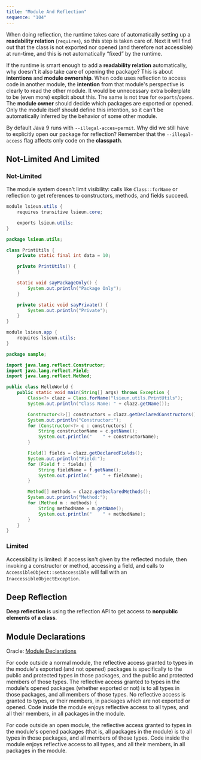 ```yaml
---
title: "Module And Reflection"
sequence: "104"
---
```


When doing reflection, the runtime takes care of automatically setting up a **readability relation** (`requires`),
so this step is taken care of.
Next it will find out that the class is not exported nor opened (and therefore not accessible) at run-time,
and this is not automatically “fixed” by the runtime.

If the runtime is smart enough to add a **readability relation** automatically,
why doesn't it also take care of opening the package?
This is about **intentions** and **module ownership**.
When code uses reflection to access code in another module,
the **intention** from that module's perspective is clearly to read the other module.
It would be unnecessary extra boilerplate to be (even more) explicit about this.
The same is not true for `exports`/`opens`.
The **module owner** should decide which packages are exported or opened.
Only the module itself should define this intention,
so it can't be automatically inferred by the behavior of some other module.

By default Java 9 runs with `--illegal-acces=permit`.
Why did we still have to explicitly open our package for reflection?
Remember that the `--illegal-access` flag affects only code on the **classpath**.

## Not-Limited And Limited

### Not-Limited

The module system doesn't limit visibility:
calls like `Class::forName` or reflection to get references to constructors, methods, and fields succeed.

```java
module lsieun.utils {
    requires transitive lsieun.core;

    exports lsieun.utils;
}
```

```java
package lsieun.utils;

class PrintUtils {
    private static final int data = 10;

    private PrintUtils() {
    }

    static void sayPackageOnly() {
        System.out.println("Package Only");
    }

    private static void sayPrivate() {
        System.out.println("Private");
    }
}
```

```java
module lsieun.app {
    requires lsieun.utils;
}
```

```java
package sample;

import java.lang.reflect.Constructor;
import java.lang.reflect.Field;
import java.lang.reflect.Method;

public class HelloWorld {
    public static void main(String[] args) throws Exception {
        Class<?> clazz = Class.forName("lsieun.utils.PrintUtils");
        System.out.println("Class Name: " + clazz.getName());

        Constructor<?>[] constructors = clazz.getDeclaredConstructors();
        System.out.println("Constructor:");
        for (Constructor<?> c : constructors) {
            String constructorName = c.getName();
            System.out.println("    " + constructorName);
        }

        Field[] fields = clazz.getDeclaredFields();
        System.out.println("Field:");
        for (Field f : fields) {
            String fieldName = f.getName();
            System.out.println("    " + fieldName);
        }

        Method[] methods = clazz.getDeclaredMethods();
        System.out.println("Method:");
        for (Method m : methods) {
            String methodName = m.getName();
            System.out.println("    " + methodName);
        }
    }
}
```

### Limited

Accessibility is limited:
if access isn't given by the reflected module,
then invoking a constructor or method, accessing a field,
and calls to `AccessibleObject::setAccessible` will fail with an `InaccessibleObjectException`.

## Deep Reflection

**Deep reflection** is using the reflection API to get access to **nonpublic elements of a class**.

## Module Declarations

Oracle: [Module Declarations](https://docs.oracle.com/javase/specs/jls/se11/html/jls-7.html#jls-7.7)

For code outside a normal module,
the reflective access granted to types in the module's exported (and not opened) packages
is specifically to the public and protected types in those packages,
and the public and protected members of those types.
The reflective access granted to types in the module's opened packages
(whether exported or not) is to all types in those packages, and all members of those types. No reflective access is granted to types, or their members, in packages which are not exported or opened. Code inside the module enjoys reflective access to all types, and all their members, in all packages in the module.

For code outside an open module, the reflective access granted to types in the module's opened packages (that is, all packages in the module) is to all types in those packages, and all members of those types. Code inside the module enjoys reflective access to all types, and all their members, in all packages in the module.
